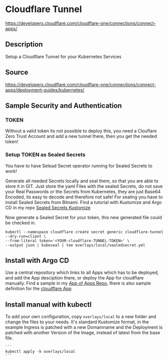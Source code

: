 # Cloudflare Tunnel

https://developers.cloudflare.com/cloudflare-one/connections/connect-apps/

## Description

Setup a Cloudflare Tunnel for your Kubernetes Services

## Source

https://developers.cloudflare.com/cloudflare-one/connections/connect-apps/deployment-guides/kubernetes/

## Sample Security and Authentication

### TOKEN

Without a valid token its not possible to deploy this, you need a Clouflare Zero Trust Account and add a new tunnel there, then you get the needed token! 


### Setup TOKEN as Sealed Secrets

You have to have Selead Secret operator running for Sealed Secrets to work!

Generate all needed Secrets locally and seal them, so that you are able to store it in GIT. Just store the yaml Files with the sealed Secrets,
do not save your Real Passwords or the Secrets from Kubernetes, they are just Base64 Encoded, its easy to decode and therefore not safe!
For sealing you have to install Sealed Secrets from Bitnami. Find a tutorial with Kustomize and Argo CD in my repo [Sealed Secrets Kustomize](https://github.com/wep4you/sealed-secrets-kustomize) 


Now generate a Sealed Secret for your token, this new generated file could be checked in.

    kubectl --namespace cloudflare create secret generic cloudflare-tunnel --dry-run=client \
    --from-literal token='<YOUR-cloudflare-TUNNEL-TOKEN>' \
    --output json | kubeseal | tee overlays/local/sealedsecret.yml    


## Install with Argo CD

Use a central repository which links to all Apps which has to be deployed,
and add the App desciption there, or deploy the App for cloudflare manually.
Find a sample in my [App of Apps Repo](https://github.com/wep4you/k8s-apps.git),
there is also sample definition for the [cloudflare App](https://github.com/wep4you/k8s-apps/blob/main/local/CloudflareTunnel.yml)


## Install manual with kubectl

To add your own configuration, copy ```overlays/local``` to a new folder and change the files to your needs.
It's standard Kustomize format, in the example Ingress is patched with a new Domainname and the Deployment
is patched with another Version of the Image, instead of latest from the base file.

    ```
    kubectl apply -k overlays/local
    ```
